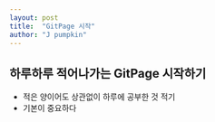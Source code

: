 ```yaml
---
layout: post
title:  "GitPage 시작"
author: "J pumpkin"
---
```


## 하루하루 적어나가는 GitPage 시작하기
- 적은 양이어도 상관없이 하루에 공부한 것 적기
- 기본이 중요하다

